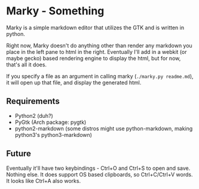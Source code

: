 # Marky - Something

Marky is a simple markdown editor that utilizes the GTK and is written in python.

Right now, Marky doesn't do anything other than render any markdown you place in the left pane to html in the right. Eventually I'll add in a webkit (or maybe gecko) based rendering engine to display the html, but for now, that's all it does.

If you specify a file as an argument in calling marky (`./marky.py readme.md`), it will open up that file, and display the generated html.

## Requirements

- Python2 (duh?)
- PyGtk (Arch package: pygtk)
- python2-markdown (some distros might use python-markdown, making python3's python3-markdown)

## Future

Eventually it'll have two keybindings - Ctrl+O and Ctrl+S to open and save. Nothing else. It does support OS based clipboards, so Ctrl+C/Ctrl+V words. It looks like Ctrl+A also works.